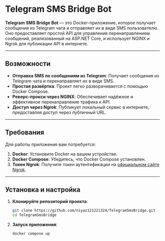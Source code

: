 # Telegram SMS Bridge Bot

**Telegram SMS Bridge Bot** — это Docker-приложение, которое получает сообщения из Telegram чата и отправляет их в виде SMS пользователю. Оно предоставляет простой API для управления перенаправлением сообщений, реализованный на ASP.NET Core, и использует NGINX и Ngrok для публикации API в интернете.

---

## Возможности

- **Отправка SMS по сообщениям из Telegram**: Получает сообщения из Telegram чата и перенаправляет их в виде SMS.
- **Простая развёртка**: Проект легко разворачивается с помощью Docker Compose.
- **Реверс-прокси через NGINX**: Обеспечивает надёжное и эффективное перенаправление трафика к API.
- **Доступ через Ngrok**: Публикует локальный сервис в интернете, предоставляя доступ через публичный URL.

---

## Требования

Для работы приложения вам потребуется:
1. **Docker**: Установите Docker на вашем устройстве.
2. **Docker Compose**: Убедитесь, что Docker Compose установлен.
3. **Токен Ngrok**: Получите токен аутентификации на [официальном сайте Ngrok](https://ngrok.com/).

---

## Установка и настройка

1. **Клонируйте репозиторий проекта**:
   ```bash
   git clone https://github.com/niyaz121221324/TelegramSmsBridge.git
   cd TelegramSmsBridge
2. **Запуск приложения**:
   ```bash
   docker compose up
